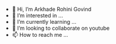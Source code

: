- 👋 Hi, I’m Arkhade Rohini Govind
- 👀 I’m interested in ...
- 🌱 I’m currently learning ...
- 💞️ I’m looking to collaborate on youtube
- 📫 How to reach me ...

<!---
ROHINIARKHADE2008/ROHINIARKHADE2008 is a ✨ special ✨ repository because its `README.md` (this file) appears on your GitHub profile.
You can click the Preview link to take a look at your changes.
--->
